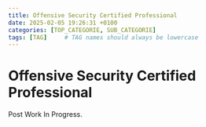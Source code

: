 ```yaml
---
title: Offensive Security Certified Professional
date: 2025-02-05 19:26:31 +0100
categories: [TOP_CATEGORIE, SUB_CATEGORIE]
tags: [TAG]     # TAG names should always be lowercase
---
```


# Offensive Security Certified Professional

Post Work In Progress.